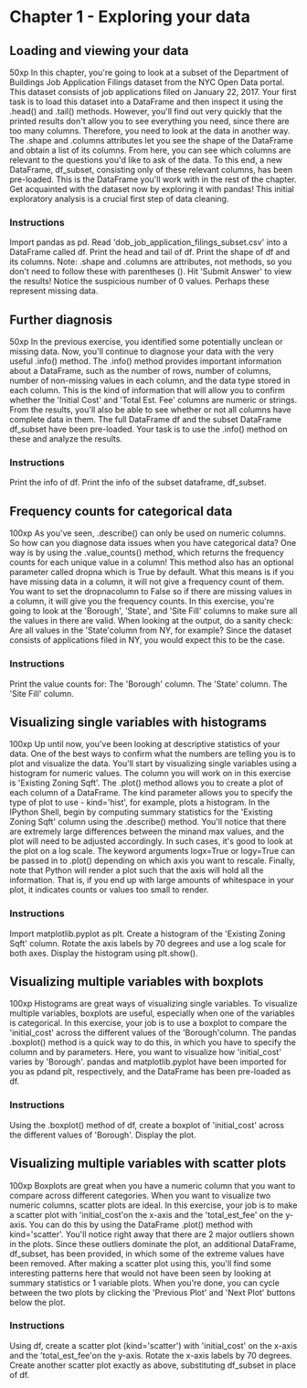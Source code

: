 # Chapter 1 - Exploring your data


## Loading and viewing your data
50xp
In this chapter, you're going to look at a subset of the Department of Buildings Job Application Filings dataset from the NYC Open Data portal. This dataset consists of job applications filed on January 22, 2017.
Your first task is to load this dataset into a DataFrame and then inspect it using the .head() and .tail() methods. However, you'll find out very quickly that the printed results don't allow you to see everything you need, since there are too many columns. Therefore, you need to look at the data in another way.
The .shape and .columns attributes let you see the shape of the DataFrame and obtain a list of its columns. From here, you can see which columns are relevant to the questions you'd like to ask of the data. To this end, a new DataFrame, df_subset, consisting only of these relevant columns, has been pre-loaded. This is the DataFrame you'll work with in the rest of the chapter.
Get acquainted with the dataset now by exploring it with pandas! This initial exploratory analysis is a crucial first step of data cleaning.
### Instructions
Import pandas as pd.
Read 'dob_job_application_filings_subset.csv' into a DataFrame called df.
Print the head and tail of df.
Print the shape of df and its columns. Note: .shape and .columns are attributes, not methods, so you don't need to follow these with parentheses ().
Hit 'Submit Answer' to view the results! Notice the suspicious number of 0 values. Perhaps these represent missing data.

## Further diagnosis
50xp
In the previous exercise, you identified some potentially unclean or missing data. Now, you'll continue to diagnose your data with the very useful .info() method.
The .info() method provides important information about a DataFrame, such as the number of rows, number of columns, number of non-missing values in each column, and the data type stored in each column. This is the kind of information that will allow you to confirm whether the 'Initial Cost' and 'Total Est. Fee' columns are numeric or strings. From the results, you'll also be able to see whether or not all columns have complete data in them.
The full DataFrame df and the subset DataFrame df_subset have been pre-loaded. Your task is to use the .info() method on these and analyze the results.
### Instructions
Print the info of df.
Print the info of the subset dataframe, df_subset.

## Frequency counts for categorical data
100xp
As you've seen, .describe() can only be used on numeric columns. So how can you diagnose data issues when you have categorical data? One way is by using the .value_counts() method, which returns the frequency counts for each unique value in a column!
This method also has an optional parameter called dropna which is True by default. What this means is if you have missing data in a column, it will not give a frequency count of them. You want to set the dropnacolumn to False so if there are missing values in a column, it will give you the frequency counts.
In this exercise, you're going to look at the 'Borough', 'State', and 'Site Fill' columns to make sure all the values in there are valid. When looking at the output, do a sanity check: Are all values in the 'State'column from NY, for example? Since the dataset consists of applications filed in NY, you would expect this to be the case.
### Instructions
Print the value counts for:
The 'Borough' column.
The 'State' column.
The 'Site Fill' column.


## Visualizing single variables with histograms
100xp
Up until now, you've been looking at descriptive statistics of your data. One of the best ways to confirm what the numbers are telling you is to plot and visualize the data.
You'll start by visualizing single variables using a histogram for numeric values. The column you will work on in this exercise is 'Existing Zoning Sqft'.
The .plot() method allows you to create a plot of each column of a DataFrame. The kind parameter allows you to specify the type of plot to use - kind='hist', for example, plots a histogram.
In the IPython Shell, begin by computing summary statistics for the 'Existing Zoning Sqft' column using the .describe() method. You'll notice that there are extremely large differences between the minand max values, and the plot will need to be adjusted accordingly. In such cases, it's good to look at the plot on a log scale. The keyword arguments logx=True or logy=True can be passed in to .plot() depending on which axis you want to rescale.
Finally, note that Python will render a plot such that the axis will hold all the information. That is, if you end up with large amounts of whitespace in your plot, it indicates counts or values too small to render.
### Instructions
Import matplotlib.pyplot as plt.
Create a histogram of the 'Existing Zoning Sqft' column. Rotate the axis labels by 70 degrees and use a log scale for both axes.
Display the histogram using plt.show().

## Visualizing multiple variables with boxplots
100xp
Histograms are great ways of visualizing single variables. To visualize multiple variables, boxplots are useful, especially when one of the variables is categorical.
In this exercise, your job is to use a boxplot to compare the 'initial_cost' across the different values of the 'Borough'column. The pandas .boxplot() method is a quick way to do this, in which you have to specify the column and by parameters. Here, you want to visualize how 'initial_cost' varies by 'Borough'.
pandas and matplotlib.pyplot have been imported for you as pdand plt, respectively, and the DataFrame has been pre-loaded as df.
### Instructions
Using the .boxplot() method of df, create a boxplot of 'initial_cost' across the different values of 'Borough'.
Display the plot.

## Visualizing multiple variables with scatter plots
100xp
Boxplots are great when you have a numeric column that you want to compare across different categories. When you want to visualize two numeric columns, scatter plots are ideal.
In this exercise, your job is to make a scatter plot with 'initial_cost'on the x-axis and the 'total_est_fee' on the y-axis. You can do this by using the DataFrame .plot() method with kind='scatter'. You'll notice right away that there are 2 major outliers shown in the plots.
Since these outliers dominate the plot, an additional DataFrame, df_subset, has been provided, in which some of the extreme values have been removed. After making a scatter plot using this, you'll find some interesting patterns here that would not have been seen by looking at summary statistics or 1 variable plots.
When you're done, you can cycle between the two plots by clicking the 'Previous Plot' and 'Next Plot' buttons below the plot.
### Instructions
Using df, create a scatter plot (kind='scatter') with 'initial_cost' on the x-axis and the 'total_est_fee'on the y-axis. Rotate the x-axis labels by 70 degrees.
Create another scatter plot exactly as above, substituting df_subset in place of df.

